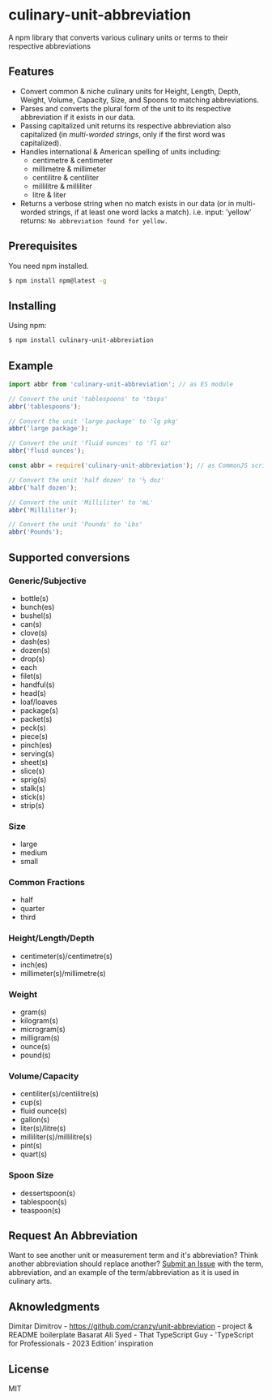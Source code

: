 # culinary-unit-abbreviation
A npm library that converts various culinary units or terms to their respective abbreviations

## Features

- Convert common & niche culinary units for Height, Length, Depth, Weight, Volume, Capacity, Size, and Spoons to matching abbreviations.
- Parses and converts the plural form of the unit to its respective abbreviation if it exists in our data.
- Passing capitalized unit returns its respective abbreviation also capitalized (in *multi-worded strings*, only if the first word was capitalized).
- Handles international & American spelling of units including:
  * centimetre & centimeter
  * millimetre & millimeter
  * centilitre & centiliter
  * millilitre & milliliter
  * litre & liter
- Returns a verbose string when no match exists in our data (or in multi-worded strings, if at least one word lacks a match). i.e. input: 'yellow' returns: `No abbreviation found for yellow.`


## Prerequisites 

You need npm installed.
```bash
$ npm install npm@latest -g
```

## Installing

Using npm:

```bash
$ npm install culinary-unit-abbreviation
```

## Example

```ts
import abbr from 'culinary-unit-abbreviation'; // as ES module

// Convert the unit 'tablespoons' to 'tbsps'
abbr('tablespoons');

// Convert the unit 'large package' to 'lg pkg'
abbr('large package');

// Convert the unit 'fluid ounces' to 'fl oz'
abbr('fluid ounces');
```

```js
const abbr = require('culinary-unit-abbreviation'); // as CommonJS script

// Convert the unit 'half dozen' to '½ doz'
abbr('half dozen');

// Convert the unit 'Milliliter' to 'mL'
abbr('Milliliter');

// Convert the unit 'Pounds' to 'Lbs'
abbr('Pounds');
```

## Supported conversions

### Generic/Subjective
  * bottle(s)
  * bunch(es)
  * bushel(s)
  * can(s)
  * clove(s)
  * dash(es)
  * dozen(s)
  * drop(s)
  * each
  * filet(s)
  * handful(s)
  * head(s)
  * loaf/loaves
  * package(s)
  * packet(s)
  * peck(s)
  * piece(s)
  * pinch(es)
  * serving(s)
  * sheet(s)
  * slice(s)
  * sprig(s)
  * stalk(s)
  * stick(s)
  * strip(s)

### Size
  * large
  * medium
  * small

### Common Fractions
  * half
  * quarter
  * third

### Height/Length/Depth
  * centimeter(s)/centimetre(s)
  * inch(es)
  * millimeter(s)/millimetre(s)

### Weight
  * gram(s)
  * kilogram(s)
  * microgram(s)
  * milligram(s)
  * ounce(s)
  * pound(s)

### Volume/Capacity
  * centiliter(s)/centilitre(s)
  * cup(s)
  * fluid ounce(s)
  * gallon(s)
  * liter(s)/litre(s)
  * milliliter(s)/millilitre(s)
  * pint(s)
  * quart(s)

### Spoon Size
  * dessertspoon(s)
  * tablespoon(s)
  * teaspoon(s)


## Request An Abbreviation
Want to see another unit or measurement term and it's abbreviation? Think another abbreviation should replace another? 
[Submit an Issue](https://github.com/coren-frankel/culinary-unit-abbreviation/issues) with the term, abbreviation, and an example of the term/abbreviation as it is used in culinary arts. 

## Aknowledgments
Dimitar Dimitrov - https://github.com/cranzy/unit-abbreviation - project & README boilerplate
Basarat Ali Syed - That TypeScript Guy - 'TypeScript for Professionals - 2023 Edition' inspiration

## License
MIT

